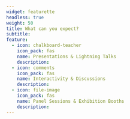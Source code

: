 ```yaml
---
widget: featurette
headless: true
weight: 50
title: What can you expect?
subtitle: 
feature:
  - icon: chalkboard-teacher
    icon_pack: fas
    name: Presentations & Lightning Talks
    description: 
  - icon: comments
    icon_pack: fas
    name: Interactivity & Discussions
    description: 
  - icon: file-image
    icon_pack: fas
    name: Panel Sessions & Exhibition Booths
    description: 
---
```

